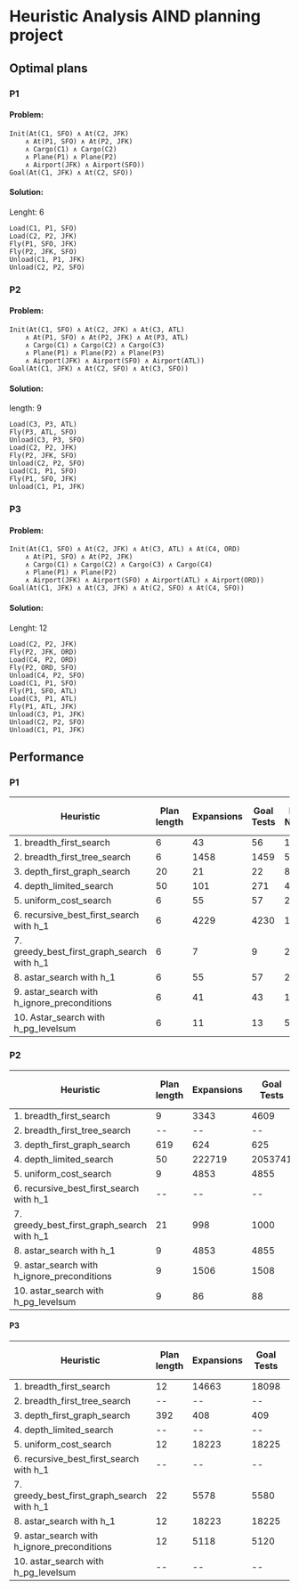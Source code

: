 # Heuristic Analysis AIND planning project

## Optimal plans

### P1
#### Problem:
```
Init(At(C1, SFO) ∧ At(C2, JFK)
	∧ At(P1, SFO) ∧ At(P2, JFK)
	∧ Cargo(C1) ∧ Cargo(C2)
	∧ Plane(P1) ∧ Plane(P2)
	∧ Airport(JFK) ∧ Airport(SFO))
Goal(At(C1, JFK) ∧ At(C2, SFO))
```

#### Solution:
Lenght: 6
```
Load(C1, P1, SFO)
Load(C2, P2, JFK)
Fly(P1, SFO, JFK)
Fly(P2, JFK, SFO)
Unload(C1, P1, JFK)
Unload(C2, P2, SFO)
```

### P2
#### Problem:
```
Init(At(C1, SFO) ∧ At(C2, JFK) ∧ At(C3, ATL)
	∧ At(P1, SFO) ∧ At(P2, JFK) ∧ At(P3, ATL)
	∧ Cargo(C1) ∧ Cargo(C2) ∧ Cargo(C3)
	∧ Plane(P1) ∧ Plane(P2) ∧ Plane(P3)
	∧ Airport(JFK) ∧ Airport(SFO) ∧ Airport(ATL))
Goal(At(C1, JFK) ∧ At(C2, SFO) ∧ At(C3, SFO))
```

#### Solution:
length: 9
```
Load(C3, P3, ATL)
Fly(P3, ATL, SFO)
Unload(C3, P3, SFO)
Load(C2, P2, JFK)
Fly(P2, JFK, SFO)
Unload(C2, P2, SFO)
Load(C1, P1, SFO)
Fly(P1, SFO, JFK)
Unload(C1, P1, JFK)
```

### P3
#### Problem:
```
Init(At(C1, SFO) ∧ At(C2, JFK) ∧ At(C3, ATL) ∧ At(C4, ORD)
	∧ At(P1, SFO) ∧ At(P2, JFK)
	∧ Cargo(C1) ∧ Cargo(C2) ∧ Cargo(C3) ∧ Cargo(C4)
	∧ Plane(P1) ∧ Plane(P2)
	∧ Airport(JFK) ∧ Airport(SFO) ∧ Airport(ATL) ∧ Airport(ORD))
Goal(At(C1, JFK) ∧ At(C3, JFK) ∧ At(C2, SFO) ∧ At(C4, SFO))
```
#### Solution:
Lenght: 12
```
Load(C2, P2, JFK)
Fly(P2, JFK, ORD)
Load(C4, P2, ORD)
Fly(P2, ORD, SFO)
Unload(C4, P2, SFO)
Load(C1, P1, SFO)
Fly(P1, SFO, ATL)
Load(C3, P1, ATL)
Fly(P1, ATL, JFK)
Unload(C3, P1, JFK)
Unload(C2, P2, SFO)
Unload(C1, P1, JFK)
```


## Performance

### P1

| Heuristic                                        |Plan length|Expansions|Goal Tests|New Nodes|Time elapsed sec|
|--------------------------------------------------|-----------|----------|----------|---------|----------------|
| 1. breadth_first_search                          | 6         | 43       | 56       | 180     | 0.041          |
| 2. breadth_first_tree_search                     | 6         | 1458     | 1459     | 5960    | 1.093          |
| 3. depth_first_graph_search                      | 20        | 21       | 22       | 84      | 0.017          |
| 4. depth_limited_search                          | 50        | 101      | 271      | 414     | 0.107          |
| 5. uniform_cost_search                           | 6         | 55       | 57       | 224     | 0.050          |
| 6. recursive_best_first_search with h_1          | 6         | 4229     | 4230     | 17023   | 3.329          |
| 7. greedy_best_first_graph_search with h_1       | 6         | 7        | 9        | 28      | 0.006          |
| 8. astar_search with h_1                         | 6         | 55       | 57       | 224     | 0.046          |
| 9. astar_search with h_ignore_preconditions      | 6         | 41       | 43       | 170     | 0.039          |
| 10. Astar_search with h_pg_levelsum              | 6         | 11       | 13       | 50      | 1.517          |

### P2

| Heuristic                                        |Plan length|Expansions|Goal Tests|New Nodes|Time elapsed sec|
|--------------------------------------------------|-----------|----------|----------|---------|----------------|
| 1. breadth_first_search                          | 9         | 3343     | 4609     | 30509   | 13.585         |
| 2. breadth_first_tree_search                     | --        | --       | --       | --      | timeout        |
| 3. depth_first_graph_search                      | 619       | 624      | 625      | 5602    | 3.332          |
| 4. depth_limited_search                          | 50        | 222719   | 2053741  | 2054119 | 905.32         |
| 5. uniform_cost_search                           | 9         | 4853     | 4855     | 44041   | 40.349         |
| 6. recursive_best_first_search with h_1          | --        | --       | --       | --      | timeout        |
| 7. greedy_best_first_graph_search with h_1       | 21        | 998      | 1000     | 8982    | 7.427          |
| 8. astar_search with h_1                         | 9         | 4853     | 4855     | 44041   | 41.251         |
| 9. astar_search with h_ignore_preconditions      | 9         | 1506     | 1508     | 13820   | 11.96          |
| 10. astar_search with h_pg_levelsum              | 9         | 86       | 88       | 841     | 163.02         |

#### P3

| Heuristic                                        |Plan length|Expansions|Goal Tests|New Nodes|Time elapsed sec|
|--------------------------------------------------|-----------|----------|----------|---------|----------------|
| 1. breadth_first_search                          | 12        | 14663    | 18098    | 129631  | 113.52         |
| 2. breadth_first_tree_search                     | --        | --       | --       | --      | timeout        |
| 3. depth_first_graph_search                      | 392       | 408      | 409      | 3364    | 1.969          |
| 4. depth_limited_search                          | --        | --       | --       | --      | timeout        |
| 5. uniform_cost_search                           | 12        | 18223    | 18225    | 159618  | 342.12         |
| 6. recursive_best_first_search with h_1          | --        | --       | --       | --      | timeout        |
| 7. greedy_best_first_graph_search with h_1       | 22        | 5578     | 5580     | 49150   | 96.17          |
| 8. astar_search with h_1                         | 12        | 18223    | 18225    | 159618  | 340.055        |
| 9. astar_search with h_ignore_preconditions      | 12        | 5118     | 5120     | 45650   | 83.97          |
| 10. astar_search with h_pg_levelsum              | --        | --       | --       | --      | timeout        |


